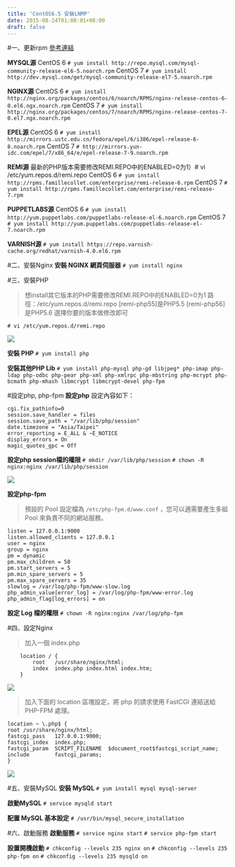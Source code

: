 ```yaml
---
title: 'CentOS6.5 安裝LNMP'
date: 2015-08-24T01:08:01+08:00
draft: false
---
```

#一、更新rpm
<a href="https://www.cnhzz.com/yum-repo/" target="_blank">參考連結</a>

**MYSQL源**
CentOS 6
`# yum install http://repo.mysql.com/mysql-community-release-el6-5.noarch.rpm`
CentOS 7
`# yum install http://dev.mysql.com/get/mysql-community-release-el7-5.noarch.rpm`

**NGINX源**
CentOS 6
`# yum install http://nginx.org/packages/centos/6/noarch/RPMS/nginx-release-centos-6-0.el6.ngx.noarch.rpm`
CentOS 7
`# yum install http://nginx.org/packages/centos/7/noarch/RPMS/nginx-release-centos-7-0.el7.ngx.noarch.rpm`

**EPEL源**
CentOS 6
`# yum install http://mirrors.ustc.edu.cn/fedora/epel/6/i386/epel-release-6-8.noarch.rpm`
CentOS 7
`# http://mirrors.yun-idc.com/epel/7/x86_64/e/epel-release-7-9.noarch.rpm`

**REMI源**
最新的PHP版本需要修改REMI.REPO中的ENABLED=0为1）# vi /etc/yum.repos.d/remi.repo
CentOS 6
`# yum install http://rpms.famillecollet.com/enterprise/remi-release-6.rpm`
CentOS 7
`# yum install http://rpms.famillecollet.com/enterprise/remi-release-7.rpm`

**PUPPETLABS源**
CentOS 6
`# yum install http://yum.puppetlabs.com/puppetlabs-release-el-6.noarch.rpm`
CentOS 7
`# yum install http://yum.puppetlabs.com/puppetlabs-release-el-7.noarch.rpm`

**VARNISH源**
`# yum install https://repo.varnish-cache.org/redhat/varnish-4.0.el6.rpm`

#二、安裝Nginx
**安裝 NGINX 網頁伺服器**
`# yum install nginx`

#三、安裝PHP
>想install其它版本的PHP需要修改REMI.REPO中的ENABLED=0为1
>路徑：/etc/yum.repos.d/remi.repo
>[remi-php55]是PHP5.5
>[remi-php56]是PHP5.6
>選擇你要的版本做修改即可

`# vi /etc/yum.repos.d/remi.repo`

<img desc="" src="//fblog.loopbai.com/images/201508/002.png">


**安裝 PHP**
`# yum install php`

**安裝其他PHP Lib**
`# yum install php-mysql php-gd libjpeg* php-imap php-ldap php-odbc php-pear php-xml php-xmlrpc php-mbstring php-mcrypt php-bcmath php-mhash libmcrypt libmcrypt-devel php-fpm`

#設定php, php-fpm
**設定php**
設定內容如下：
```config /etc/php.ini
cgi.fix_pathinfo=0
session.save_handler = files
session.save_path = "/var/lib/php/session"
date.timezone = "Asia/Taipei"
error_reporting = E_ALL & ~E_NOTICE
display_errors = On
magic_quotes_gpc = Off
```

**設定php session檔的權限**
`# mkdir /var/lib/php/session`
`# chown -R nginx:nginx /var/lib/php/session`

<img desc="" src="//fblog.loopbai.com/images/201508/003.png">

**設定php-fpm**
>預設的 Pool 設定檔為 `/etc/php-fpm.d/www.conf` ，您可以適需要產生多組 Pool 來負責不同的網站服務。

```config /etc/php-fpm.d/www.conf
listen = 127.0.0.1:9000
listen.allowed_clients = 127.0.0.1
user = nginx
group = nginx
pm = dynamic
pm.max_children = 50
pm.start_servers = 5
pm.min_spare_servers = 5
pm.max_spare_servers = 35
slowlog = /var/log/php-fpm/www-slow.log
php_admin_value[error_log] = /var/log/php-fpm/www-error.log
php_admin_flag[log_errors] = on
```

**設定 Log 檔的權限**
`# chown -R nginx:nginx /var/log/php-fpm`

#四、設定Nginx
>加入一個 index.php

```config /etc/nginx/conf.d/default.conf
    location / {
        root   /usr/share/nginx/html;
        index  index.php index.html index.htm;
    }
```

<img desc="" src="//fblog.loopbai.com/images/201508/004.png">

>加入下面的 location 區塊設定，將 php 的請求使用 FastCGI 連結送給 PHP-FPM 處理。

```config /etc/nginx/conf.d/default.conf
location ~ \.php$ {
root /usr/share/nginx/html;
fastcgi_pass   127.0.0.1:9000;
fastcgi_index  index.php;
fastcgi_param  SCRIPT_FILENAME  $document_root$fastcgi_script_name;
include        fastcgi_params;
}
```

<img desc="" src="//fblog.loopbai.com/images/201508/005.png">

#五、安裝MySQL
**安裝 MySQL**
`# yum install mysql mysql-server`

**啟動MySQL**
`# service mysqld start`

**配置 MySQL 基本設定**
`# /usr/bin/mysql_secure_installation`

#六、啟動服務
**啟動服務**
`# service nginx start`
`# service php-fpm start`

**設置開機啟動**
`# chkconfig --levels 235 nginx on`
`# chkconfig --levels 235 php-fpm on`
`# chkconfig --levels 235 mysqld on`
